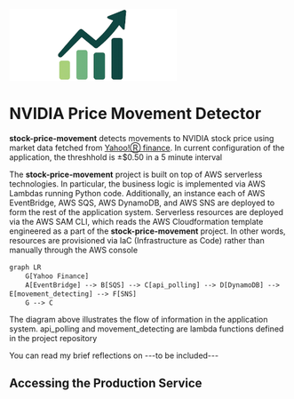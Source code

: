 <img src="./image.png" alt="Banner" style="width: 60%;" />

# NVIDIA Price Movement Detector
**stock-price-movement** detects movements to NVIDIA stock price using market data fetched from [Yahoo!Ⓡ finance](https://finance.yahoo.com/). In current configuration of the application, the threshhold is ±$0.50 in a 5 minute interval

The **stock-price-movement** project is built on top of AWS serverless technologies. In particular, the business logic is implemented via AWS Lambdas running Python code. Additionally, an instance each of AWS EventBridge, AWS SQS, AWS DynamoDB, and AWS SNS are deployed to form the rest of the application system. Serverless resources are deployed via the AWS SAM CLI, which reads the AWS Cloudformation template engineered as a part of the **stock-price-movement** project. In other words, resources are provisioned via IaC (Infrastructure as Code) rather than manually through the AWS console
```mermaid
graph LR
    G[Yahoo Finance]
    A[EventBridge] --> B[SQS] --> C[api_polling] --> D[DynamoDB] --> E[movement_detecting] --> F[SNS]
    G --> C
```
The diagram above illustrates the flow of information in the application system. api_polling and movement_detecting are lambda functions defined in the project repository

You can read my brief reflections on ---to be included---

## Accessing the Production Service
